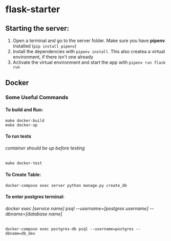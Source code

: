 # flask-starter

## Starting the server:


1. Open a terminal and go to the server folder. Make sure you have **pipenv** installed (`pip install pipenv`)
2. Install the dependencies with `pipenv install`. This also createa a virtual environment, if there isn't one already
3. Activate the virtual environment and start the app with `pipenv run flask run`

## Docker

### Some Useful Commands

#### To build and Run:
```
make docker-build
make docker-up
```
#### To run tests
###### container should be up before testing
```
make docker-test
```

#### To Create Table:
```
docker-compose exec server python manage.py create_db
```

#### To enter postgres terminal:
###### docker exec [service name] psql --username=[postgres username] --dbname=[database name]

```
docker-compose exec postgres-db psql --username=postgres --dbname=db_dev
```

